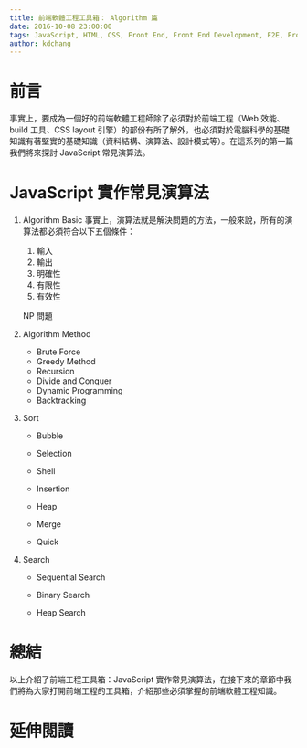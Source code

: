 ```yaml
---
title: 前端軟體工程工具箱： Algorithm 篇
date: 2016-10-08 23:00:00
tags: JavaScript, HTML, CSS, Front End, Front End Development, F2E, Front End Engineer, Data Structure, 資料結構, Algorithm, 演算法
author: kdchang
---
```


# 前言
事實上，要成為一個好的前端軟體工程師除了必須對於前端工程（Web 效能、build 工具、CSS layout 引擎）的部份有所了解外，也必須對於電腦科學的基礎知識有著堅實的基礎知識（資料結構、演算法、設計模式等）。在這系列的第一篇我們將來探討 JavaScript 常見演算法。

# JavaScript 實作常見演算法

1. Algorithm Basic
	事實上，演算法就是解決問題的方法，一般來說，所有的演算法都必須符合以下五個條件：
	1. 輸入
	2. 輸出
	3. 明確性
	4. 有限性
	5. 有效性

	NP 問題

2. Algorithm Method
	- Brute Force
	- Greedy Method 
	- Recursion
	- Divide and Conquer
	- Dynamic Programming
	- Backtracking

3. Sort
	- Bubble

	- Selection

	- Shell

	- Insertion

	- Heap
	
	- Merge

	- Quick

4. Search
	- Sequential Search

	- Binary Search

	- Heap Search

# 總結
以上介紹了前端工程工具箱：JavaScript 實作常見演算法，在接下來的章節中我們將為大家打開前端工程的工具箱，介紹那些必須掌握的前端軟體工程知識。

# 延伸閱讀